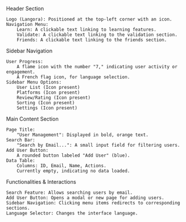 Header Section

    Logo (Langora): Positioned at the top-left corner with an icon.
    Navigation Menu:
        Learn: A clickable text linking to learning features.
        Validate: A clickable text linking to the validation section.
        Friends: A clickable text linking to the friends section.

Sidebar Navigation

    User Progress:
        A flame icon with the number "7," indicating user activity or engagement.
        A French flag icon, for language selection.
    Sidebar Menu Options:
        User List (Icon present)
        Platforms (Icon present)
        Review/Rating (Icon present)
        Sorting (Icon present)
        Settings (Icon present)

Main Content Section

    Page Title:
        "User Management": Displayed in bold, orange text.
    Search Bar:
        "Search by Email...": A small input field for filtering users.
    Add User Button:
        A rounded button labeled "Add User" (blue).
    Data Table:
        Columns: ID, Email, Name, Actions.
        Currently empty, indicating no data loaded.

Functionalities & Interactions

    Search Feature: Allows searching users by email.
    Add User Button: Opens a modal or new page for adding users.
    Sidebar Navigation: Clicking menu items redirects to corresponding sections.
    Language Selector: Changes the interface language.